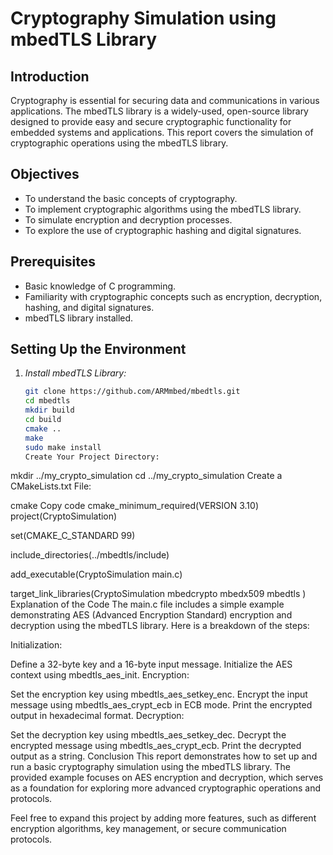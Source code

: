 # Cryptography Simulation using mbedTLS Library

## Introduction
Cryptography is essential for securing data and communications in various applications. The mbedTLS library is a widely-used, open-source library designed to provide easy and secure cryptographic functionality for embedded systems and applications. This report covers the simulation of cryptographic operations using the mbedTLS library.

## Objectives
- To understand the basic concepts of cryptography.
- To implement cryptographic algorithms using the mbedTLS library.
- To simulate encryption and decryption processes.
- To explore the use of cryptographic hashing and digital signatures.

## Prerequisites
- Basic knowledge of C programming.
- Familiarity with cryptographic concepts such as encryption, decryption, hashing, and digital signatures.
- mbedTLS library installed.

## Setting Up the Environment
1. *Install mbedTLS Library:*
   ```sh
   git clone https://github.com/ARMmbed/mbedtls.git
   cd mbedtls
   mkdir build
   cd build
   cmake ..
   make
   sudo make install
   Create Your Project Directory:

mkdir ../my_crypto_simulation
cd ../my_crypto_simulation
Create a CMakeLists.txt File:

cmake
Copy code
cmake_minimum_required(VERSION 3.10)
project(CryptoSimulation)

set(CMAKE_C_STANDARD 99)

include_directories(../mbedtls/include)

add_executable(CryptoSimulation main.c)

target_link_libraries(CryptoSimulation 
    mbedcrypto
    mbedx509
    mbedtls
)
Explanation of the Code
The main.c file includes a simple example demonstrating AES (Advanced Encryption Standard) encryption and decryption using the mbedTLS library. Here is a breakdown of the steps:

Initialization:

Define a 32-byte key and a 16-byte input message.
Initialize the AES context using mbedtls_aes_init.
Encryption:

Set the encryption key using mbedtls_aes_setkey_enc.
Encrypt the input message using mbedtls_aes_crypt_ecb in ECB mode.
Print the encrypted output in hexadecimal format.
Decryption:

Set the decryption key using mbedtls_aes_setkey_dec.
Decrypt the encrypted message using mbedtls_aes_crypt_ecb.
Print the decrypted output as a string.
Conclusion
This report demonstrates how to set up and run a basic cryptography simulation using the mbedTLS library. The provided example focuses on AES encryption and decryption, which serves as a foundation for exploring more advanced cryptographic operations and protocols.

Feel free to expand this project by adding more features, such as different encryption algorithms, key management, or secure communication protocols.
